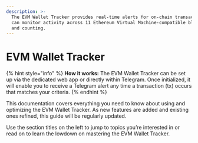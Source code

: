 ```yaml
---
description: >-
  The EVM Wallet Tracker provides real-time alerts for on-chain transactions. It
  can monitor activity across 11 Ethereum Virtual Machine-compatible blockchains
  and counting.
---
```


# EVM Wallet Tracker

{% hint style="info" %}
**How it works:** The EVM Wallet Tracker can be set up via the dedicated web app or directly within Telegram. Once initialized, it will enable you to receive a Telegram alert any time a transaction (tx) occurs that matches your criteria.
{% endhint %}

This documentation covers everything you need to know about using and optimizing the EVM Wallet Tracker. As new features are added and existing ones refined, this guide will be regularly updated.

Use the section titles on the left to jump to topics you’re interested in or read on to learn the lowdown on mastering the EVM Wallet Tracker.
